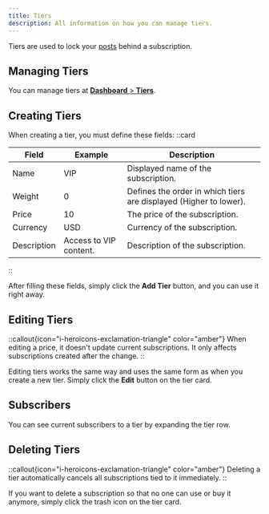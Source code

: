 ```yaml
---
title: Tiers
description: All information on how you can manage tiers.
---
```


Tiers are used to lock your [posts](/creators/posts) behind a subscription.

## Managing Tiers
You can manage tiers at [**Dashboard** > **Tiers**](https://dashboard.creathors.com/tiers).

## Creating Tiers
When creating a tier, you must define these fields:
::card

| Field       | Example                | Description                           |
| ----------- | ---------------------- | ------------------------------------- |
| Name        | VIP                    | Displayed name of the subscription.   |
| Weight      | 0                      | Defines the order in which tiers are displayed (Higher to lower). |
| Price       | 10                     | The price of the subscription.        |
| Currency    | USD                    | Currency of the subscription.         |
| Description | Access to VIP content. | Description of the subscription.      |
::

After filling these fields, simply click the **Add Tier** button, and you can use it right away.

## Editing Tiers
::callout{icon="i-heroicons-exclamation-triangle" color="amber"}
When editing a price, it doesn't update current subscriptions. It only affects subscriptions created after the change.
::

Editing tiers works the same way and uses the same form as when you create a new tier. Simply click the **Edit** button on the tier card.

## Subscribers
You can see current subscribers to a tier by expanding the tier row.

## Deleting Tiers
::callout{icon="i-heroicons-exclamation-triangle" color="amber"}
Deleting a tier automatically cancels all subscriptions tied to it immediately.
::

If you want to delete a subscription so that no one can use or buy it anymore, simply click the trash icon on the tier card.
